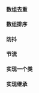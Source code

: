 <!--
 * @Author: Shu Binqi
 * @Date: 2023-02-24 21:15:34
 * @LastEditors: Shu Binqi
 * @LastEditTime: 2023-03-01 07:21:04
 * @Description: 手写代码
 * @Version: 1.0.0
 * @FilePath: \interviewQuestions\Chinese\手写代码.md
-->

#### 数组去重

#### 数组排序

#### 防抖

#### 节流

#### 实现一个类

#### 实现继承
